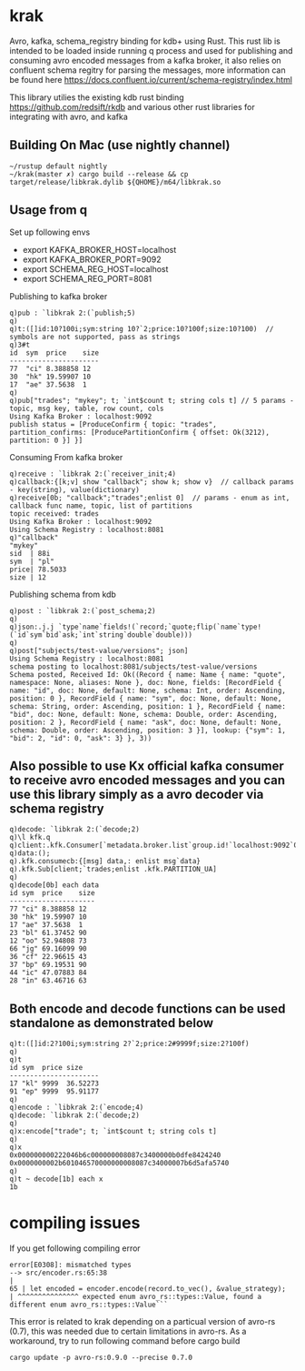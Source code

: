 # krak

Avro, kafka, schema_registry binding for kdb+ using Rust.
This rust lib is intended to be loaded inside running q process and used for publishing and consuming avro encoded messages from a kafka broker, it also relies on confluent schema regitry for parsing the messages, more information can be found here https://docs.confluent.io/current/schema-registry/index.html

This library utilies the existing kdb rust binding https://github.com/redsift/rkdb and various other rust libraries for integrating with avro, and kafka

## Building On Mac (use nightly channel)

```
~/rustup default nightly
~/krak(master ✗) cargo build --release && cp target/release/libkrak.dylib ${QHOME}/m64/libkrak.so
```

## Usage from q
Set up following envs

* export KAFKA_BROKER_HOST=localhost
* export KAFKA_BROKER_PORT=9092
* export SCHEMA_REG_HOST=localhost
* export SCHEMA_REG_PORT=8081


Publishing to kafka broker

```
q)pub : `libkrak 2:(`publish;5)
q)
q)t:([]id:10?100i;sym:string 10?`2;price:10?100f;size:10?100)  // symbols are not supported, pass as strings
q)3#t
id  sym  price    size
----------------------
77  "ci" 8.388858 12
30  "hk" 19.59907 10
17  "ae" 37.5638  1
q)
q)pub["trades"; "mykey"; t; `int$count t; string cols t] // 5 params - topic, msg key, table, row count, cols
Using Kafka Broker : localhost:9092
publish status = [ProduceConfirm { topic: "trades", partition_confirms: [ProducePartitionConfirm { offset: Ok(3212), partition: 0 }] }]
```

Consuming From kafka broker
```
q)receive : `libkrak 2:(`receiver_init;4)
q)callback:{[k;v] show "callback"; show k; show v}  // callback params - key(string), value(dictionary)
q)receive[0b; "callback";"trades";enlist 0]  // params - enum as int, callback func name, topic, list of partitions
topic received: trades
Using Kafka Broker : localhost:9092
Using Schema Registry : localhost:8081
q)"callback"
"mykey"
sid  | 88i
sym  | "pl"
price| 78.5033
size | 12
```

Publishing schema from kdb
```
q)post : `libkrak 2:(`post_schema;2)
q)
q)json:.j.j `type`name`fields!(`record;`quote;flip(`name`type!(`id`sym`bid`ask;`int`string`double`double)))
q)
q)post["subjects/test-value/versions"; json]
Using Schema Registry : localhost:8081
schema posting to localhost:8081/subjects/test-value/versions
Schema posted, Received Id: Ok((Record { name: Name { name: "quote", namespace: None, aliases: None }, doc: None, fields: [RecordField { name: "id", doc: None, default: None, schema: Int, order: Ascending, position: 0 }, RecordField { name: "sym", doc: None, default: None, schema: String, order: Ascending, position: 1 }, RecordField { name: "bid", doc: None, default: None, schema: Double, order: Ascending, position: 2 }, RecordField { name: "ask", doc: None, default: None, schema: Double, order: Ascending, position: 3 }], lookup: {"sym": 1, "bid": 2, "id": 0, "ask": 3} }, 3))
```

## Also possible to use Kx official kafka consumer to receive avro encoded messages and you can use this library simply as a avro decoder via schema registry

```
q)decode: `libkrak 2:(`decode;2)
q)\l kfk.q
q)client:.kfk.Consumer[`metadata.broker.list`group.id!`localhost:9092`0]
q)data:();
q).kfk.consumecb:{[msg] data,: enlist msg`data}
q).kfk.Sub[client;`trades;enlist .kfk.PARTITION_UA]
q)
q)decode[0b] each data
id sym  price    size
---------------------
77 "ci" 8.388858 12
30 "hk" 19.59907 10
17 "ae" 37.5638  1
23 "bl" 61.37452 90
12 "oo" 52.94808 73
66 "jg" 69.16099 90
36 "cf" 22.96615 43
37 "bp" 69.19531 90
44 "ic" 47.07883 84
28 "in" 63.46716 63
```

## Both encode and decode functions can be used standalone as demonstrated below
```
q)t:([]id:2?100i;sym:string 2?`2;price:2#9999f;size:2?100f)
q)
q)t
id sym  price size    
----------------------
17 "kl" 9999  36.52273
91 "ep" 9999  95.91177
q)
q)encode : `libkrak 2:(`encode;4)
q)decode: `libkrak 2:(`decode;2)
q)
q)x:encode["trade"; t; `int$count t; string cols t]
q)
q)x
0x000000000222046b6c000000008087c3400000b0dfe8424240
0x0000000002b601046570000000008087c34000007b6d5afa5740
q)
q)t ~ decode[1b] each x
1b
```


# compiling issues
If you get following compiling error
```
error[E0308]: mismatched types
--> src/encoder.rs:65:38
|
65 | let encoded = encoder.encode(record.to_vec(), &value_strategy);
| ^^^^^^^^^^^^^^^ expected enum avro_rs::types::Value, found a different enum avro_rs::types::Value```
```

This error is related to krak depending on a particual version of avro-rs (0.7), this was needed due to certain limitations in avro-rs. As a workaround, try to run following command before cargo build
```
cargo update -p avro-rs:0.9.0 --precise 0.7.0
```
